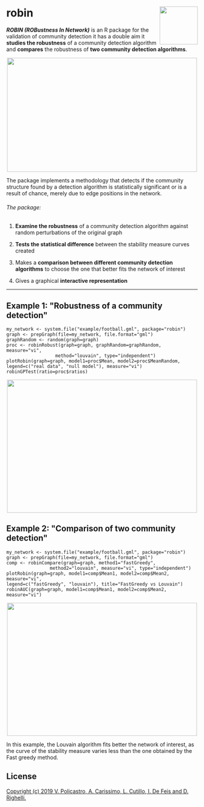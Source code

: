 # robin <img align= "right" src="https://github.com/ValeriaPolicastro/Paper-Robin/blob/master/images/Logo2.png" width="100" height="100" /> 

**_ROBIN (ROBustness In Network)_** is an R package for the validation of community detection it has a double aim it **studies the robustness** of a community detection algorithm and **compares** the robustness of **two community detection algorithms**. 

<p align="center">
  <img src="https://github.com/ValeriaPolicastro/Paper-Robin/blob/master/images/Schermata%20del%202019-09-23%2012-50-52.png" width="500" height="300" />
</p>


The package implements a methodology that detects if the community structure 
found by a detection algorithm is statistically significant or is a result 
of chance, merely due to edge positions in the network.

###### The package: 

1) **Examine the robustness** of a community detection algorithm against random perturbations of the original graph

2) **Tests the statistical difference** between the stability measure curves created

3) Makes a **comparison between different community detection algorithms** to choose the one that better fits the network of interest

4) Gives a graphical **interactive representation** 

---------------

## Example 1: "Robustness of a community detection"
```{r}
my_network <- system.file("example/football.gml", package="robin")
graph <- prepGraph(file=my_network, file.format="gml")
graphRandom <- random(graph=graph)
proc <- robinRobust(graph=graph, graphRandom=graphRandom, measure="vi", 
                  method="louvain", type="independent")               
plotRobin(graph=graph, model1=proc$Mean, model2=proc$MeanRandom, 
legend=c("real data", "null model"), measure="vi")
robinGPTest(ratio=proc$ratios)
```
<p align="center">
<img src="https://github.com/ValeriaPolicastro/Paper-Robin/blob/master/images/Schermata%20del%202019-09-23%2012-24-29.png" width="500" height="350" />
</p>

## Example 2: "Comparison of two community detection"
```{r}
my_network <- system.file("example/football.gml", package="robin")
graph <- prepGraph(file=my_network, file.format="gml")
comp <- robinCompare(graph=graph, method1="fastGreedy",
                method2="louvain", measure="vi", type="independent")                
plotRobin(graph=graph, model1=comp$Mean1, model2=comp$Mean2, measure="vi", 
legend=c("fastGreedy", "louvain"), title="FastGreedy vs Louvain")
robinAUC(graph=graph, model1=comp$Mean1, model2=comp$Mean2, measure="vi")
```
<p align="center">
<img src="https://github.com/ValeriaPolicastro/Paper-Robin/blob/master/images/Schermata%20del%202019-09-23%2012-34-23.png" width="500" height="350"/>
</p>
In this example, the Louvain algorithm fits better the network of interest, as the curve of the stability measure varies less than the one obtained by the Fast greedy method.

## License
[Copyright (c) 2019 V. Policastro,  A. Carissimo, L. Cutillo, I. De Feis and D. Righelli.](https://github.com/ValeriaPolicastro/robin/blob/master/LICENSE)

